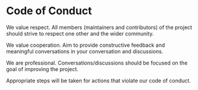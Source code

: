 # Code of Conduct

We value respect. All members (maintainers and contributors) of the project should strive to respect one other and the wider community.

We value cooperation. Aim to provide constructive feedback and meaningful conversations in your conversation and discussions.

We are professional. Conversations/discussions should be focused on the goal of improving the project.

Appropriate steps will be taken for actions that violate our code of conduct.
